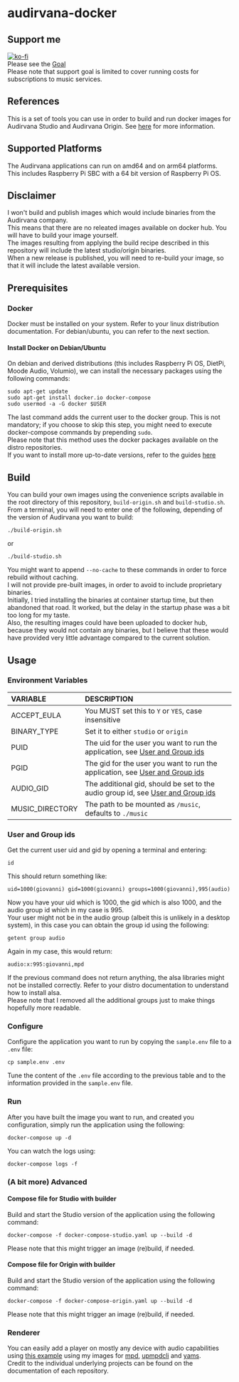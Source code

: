# audirvana-docker

## Support me

[![ko-fi](https://ko-fi.com/img/githubbutton_sm.svg)](https://ko-fi.com/H2H7UIN5D)  
Please see the [Goal](https://ko-fi.com/giof71/goal?g=0)  
Please note that support goal is limited to cover running costs for subscriptions to music services.

## References

This is a set of tools you can use in order to build and run docker images for Audirvana Studio and Audirvana Origin. See [here](https://audirvana.com/linux/) for more information.  

## Supported Platforms

The Audirvana applications can run on amd64 and on arm64 platforms.  
This includes Raspberry Pi SBC with a 64 bit version of Raspberry Pi OS.

## Disclaimer

I won't build and publish images which would include binaries from the Audirvana company.  
This means that there are no releated images available on docker hub. You will have to build your image yourself.  
The images resulting from applying the build recipe described in this repository will include the latest studio/origin binaries.  
When a new release is published, you will need to re-build your image, so that it will include the latest available version.  

## Prerequisites

### Docker

Docker must be installed on your system. Refer to your linux distribution documentation. For debian/ubuntu, you can refer to the next section.  

#### Install Docker on Debian/Ubuntu

On debian and derived distributions (this includes Raspberry Pi OS, DietPi, Moode Audio, Volumio), we can install the necessary packages using the following commands:

```text
sudo apt-get update
sudo apt-get install docker.io docker-compose
sudo usermod -a -G docker $USER
```

The last command adds the current user to the docker group. This is not mandatory; if you choose to skip this step, you might need to execute docker-compose commands by prepending `sudo`.  
Please note that this method uses the docker packages available on the distro repositories.  
If you want to install more up-to-date versions, refer to the guides [here](https://docs.docker.com/desktop/install/linux-install/)

## Build

You can build your own images using the convenience scripts available in the root directory of this repository, `build-origin.sh` and `build-studio.sh`.  
From a terminal, you will need to enter one of the following, depending of the version of Audirvana you want to build:

```text
./build-origin.sh
```

or

```text
./build-studio.sh
```

You might want to append `--no-cache` to these commands in order to force rebuild without caching.  
I will not provide pre-built images, in order to avoid to include proprietary binaries.  
Initially, I tried installing the binaries at container startup time, but then abandoned that road. It worked, but the delay in the startup phase was a bit too long for my taste.  
Also, the resulting images could have been uploaded to docker hub, because they would not contain any binaries, but I believe that these would have provided very little advantage compared to the current solution.  

## Usage

### Environment Variables

VARIABLE|DESCRIPTION
:---|:---
ACCEPT_EULA|You MUST set this to `Y` or `YES`, case insensitive
BINARY_TYPE|Set it to either `studio` or `origin`
PUID|The uid for the user you want to run the application, see [User and Group ids](#user-and-group-ids)
PGID|The gid for the user you want to run the application, see [User and Group ids](#user-and-group-ids)
AUDIO_GID|The additional gid, should be set to the audio group id, see [User and Group ids](#user-and-group-ids)
MUSIC_DIRECTORY|The path to be mounted as `/music`, defaults to `./music`

### User and Group ids

Get the current user uid and gid by opening a terminal and entering:

```text
id
```

This should return something like:

```text
uid=1000(giovanni) gid=1000(giovanni) groups=1000(giovanni),995(audio)
```

Now you have your uid which is 1000, the gid which is also 1000, and the audio group id which in my case is 995.  
Your user might not be in the audio group (albeit this is unlikely in a desktop system), in this case you can obtain the group id using the following:

```text
getent group audio
```

Again in my case, this would return:

```text
audio:x:995:giovanni,mpd
```

If the previous command does not return anything, the alsa libraries might not be installed correctly. Refer to your distro documentation to understand how to install alsa.  
Please note that I removed all the additional groups just to make things hopefully more readable.

### Configure

Configure the application you want to run by copying the `sample.env` file to a `.env` file:

`cp sample.env .env`

Tune the content of the `.env` file according to the previous table and to the information provided in the `sample.env` file.  

### Run

After you have built the image you want to run, and created you configuration, simply run the application using the following:

`docker-compose up -d`

You can watch the logs using:

`docker-compose logs -f`

### (A bit more) Advanced

#### Compose file for Studio with builder

Build and start the Studio version of the application using the following command:

`docker-compose -f docker-compose-studio.yaml up --build -d`

Please note that this might trigger an image (re)build, if needed.

#### Compose file for Origin with builder

Build and start the Studio version of the application using the following command:

`docker-compose -f docker-compose-origin.yaml up --build -d`

Please note that this might trigger an image (re)build, if needed.

### Renderer

You can easily add a player on mostly any device with audio capabilities using [this example](https://github.com/GioF71/audio-tools/tree/main/players/audirvana-upnp) using my images for [mpd](https://github.com/GioF71/mpd-alsa-docker), [upmpdcli](https://github.com/GioF71/upmpdcli-docker) and [yams](https://github.com/GioF71/yams-docker).  
Credit to the individual underlying projects can be found on the documentation of each repository.
